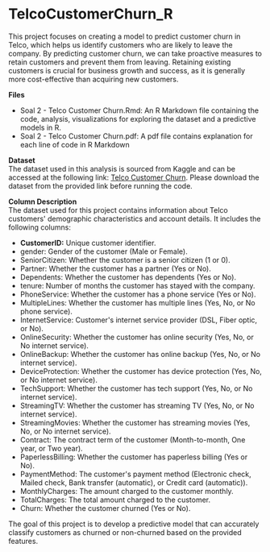 # TelcoCustomerChurn_R
This project focuses on creating a model to predict customer churn in Telco, which helps us identify customers who are likely to leave the company. By predicting customer churn, we can take proactive measures to retain customers and prevent them from leaving. Retaining existing customers is crucial for business growth and success, as it is generally more cost-effective than acquiring new customers.

**Files**<br>
* Soal 2 - Telco Customer Churn.Rmd: An R Markdown file containing the code, analysis, visualizations for exploring the dataset and a predictive models in R.
* Soal 2 - Telco Customer Churn.pdf: A pdf file contains explanation for each line of code in R Markdown

**Dataset**<br>
The dataset used in this analysis is sourced from Kaggle and can be accessed at the following link: [Telco Customer Churn](https://www.kaggle.com/datasets/kumarajarshi/life-expectancy-who](https://www.kaggle.com/datasets/blastchar/telco-customer-churn)). Please download the dataset from the provided link before running the code.

**Column Description**<br>
The dataset used for this project contains information about Telco customers' demographic characteristics and account details. It includes the following columns:
* **CustomerID:** Unique customer identifier.
* gender: Gender of the customer (Male or Female).
* SeniorCitizen: Whether the customer is a senior citizen (1 or 0).
* Partner: Whether the customer has a partner (Yes or No).
* Dependents: Whether the customer has dependents (Yes or No).
* tenure: Number of months the customer has stayed with the company.
* PhoneService: Whether the customer has a phone service (Yes or No).
* MultipleLines: Whether the customer has multiple lines (Yes, No, or No phone service).
* InternetService: Customer's internet service provider (DSL, Fiber optic, or No).
* OnlineSecurity: Whether the customer has online security (Yes, No, or No internet service).
* OnlineBackup: Whether the customer has online backup (Yes, No, or No internet service).
* DeviceProtection: Whether the customer has device protection (Yes, No, or No internet service).
* TechSupport: Whether the customer has tech support (Yes, No, or No internet service).
* StreamingTV: Whether the customer has streaming TV (Yes, No, or No internet service).
* StreamingMovies: Whether the customer has streaming movies (Yes, No, or No internet service).
* Contract: The contract term of the customer (Month-to-month, One year, or Two year).
* PaperlessBilling: Whether the customer has paperless billing (Yes or No).
* PaymentMethod: The customer's payment method (Electronic check, Mailed check, Bank transfer (automatic), or Credit card (automatic)).
* MonthlyCharges: The amount charged to the customer monthly.
* TotalCharges: The total amount charged to the customer.
* Churn: Whether the customer churned (Yes or No).<br>

The goal of this project is to develop a predictive model that can accurately classify customers as churned or non-churned based on the provided features.


